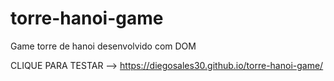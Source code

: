 # torre-hanoi-game

Game torre de hanoi desenvolvido com DOM

CLIQUE PARA TESTAR  --> https://diegosales30.github.io/torre-hanoi-game/

